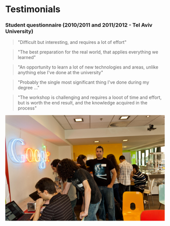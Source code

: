 # Testimonials

### Student questionnaire (2010/2011 and 2011/2012 - Tel Aviv University)
>"Difficult but interesting, and requires a lot of effort"  

>"The best preparation for the real world, that applies everything we learned"  

>"An opportunity to learn a lot of new technologies and areas, unlike anything else I've done at the university"  

>"Probably the single most significant thing I've done during my degree ..."  

>"The workshop is challenging and requires a looot of time and effort, but is worth the end result, and the knowledge acquired in the process"

![students presenting at Google](images/DSC_FIX-0025.jpg "Students presenting their projects at Google")